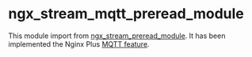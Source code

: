 # ngx_stream_mqtt_preread_module

This module import from [ngx_stream_preread_module](https://github.com/webserver-llc/angie/blob/master/src/stream/ngx_stream_mqtt_preread_module.c). It has been implemented the Nginx Plus [MQTT feature](https://blog.nginx.org/blog/nginx-and-iot-adding-protocol-awareness-for-mqtt).